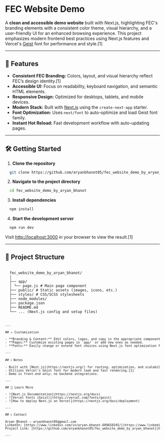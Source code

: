 # FEC Website Demo

A **clean and accessible demo website** built with Next.js, highlighting FEC's branding elements with a consistent color theme, visual hierarchy, and a user-friendly UI for an enhanced browsing experience. This project emphasizes modern frontend best practices using Next.js features and Vercel's [Geist](https://vercel.com/fonts/geist) font for performance and style.[1]

---

## 🚀 Features

- **Consistent FEC Branding:** Colors, layout, and visual hierarchy reflect FEC’s design identity.[1]
- **Accessible UI:** Focus on readability, keyboard navigation, and semantic HTML elements.
- **Responsive Design:** Optimized for desktops, tablets, and mobile devices.
- **Modern Stack:** Built with [Next.js](https://nextjs.org/) using the `create-next-app` starter.
- **Font Optimization:** Uses `next/font` to auto-optimize and load Geist font family.
- **Instant Hot Reload:** Fast development workflow with auto-updating pages.

---

## 🛠️ Getting Started

1. **Clone the repository**
  ```sh
    git clone https://github.com/aryanbhanot05/fec_website_demo_by_aryan_bhanot.git
  ```

2. **Navigate to the project directory**
  ```sh
    cd fec_website_demo_by_aryan_bhanot
  ```

3. **Install dependencies**
  ```sh
    npm install
  ```

4. **Start the development server**
  ```sh
    npm run dev
  ```

Visit [http://localhost:3000](http://localhost:3000) in your browser to view the result.[1]

---

## 📁 Project Structure

<pre><code>
  fec_website_demo_by_aryan_bhanot/
  │
  ├── app/
  │ └── page.js # Main page component
  ├── public/ # Static assets (images, icons, etc.)
  ├── styles/ # CSS/SCSS stylesheets
  ├── node_modules/
  ├── package.json
  ├── README.md
  └── ... (Next.js config and setup files)
<code><pre>


---

## ✏️ Customization

- **Branding & Content:** Edit colors, logos, and copy in the appropriate components and CSS files.
- **Pages:** Customize existing pages in `app/` or add new ones as needed.
- **Fonts:** Easily change or extend font choices using Next.js font optimization features.

---

## ℹ️ Notes

- Built with [Next.js](https://nextjs.org/) for routing, optimization, and scalability.
- Utilizes Vercel’s Geist font for modern look and fast rendering.[1]
- Demo is front-end only; no backend integrations.

---

## 📖 Learn More

- ![Next.js Documentation](https://nextjs.org/docs)
- ![Vercel Fonts (Geist)](https://vercel.com/fonts/geist)
- ![How to deploy Next.js on Vercel](https://nextjs.org/docs/deployment)

---

## 📞 Contact

Aryan Bhanot – aryanbhanot05@gmail.com  
LinkedIn: [https://www.linkedin.com/in/aryan-bhanot-609650245/](https://www.linkedin.com/in/aryan-bhanot-609650245/)  
Project Link: [https://github.com/aryanbhanot05/fec_website_demo_by_aryan_bhanot](https://github.com/aryanbhanot05/fec_website_demo_by_aryan_bhanot)

---
